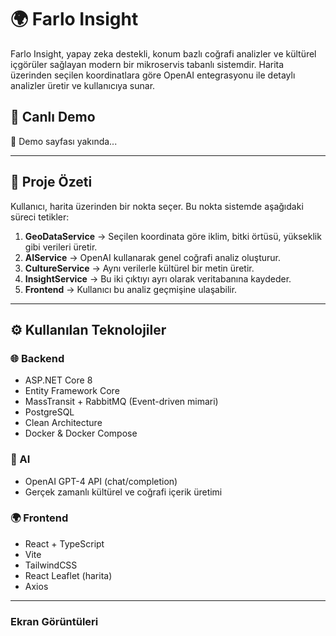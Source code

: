 # 🌍 Farlo Insight

Farlo Insight, yapay zeka destekli, konum bazlı coğrafi analizler ve kültürel içgörüler sağlayan modern bir mikroservis tabanlı sistemdir. Harita üzerinden seçilen koordinatlara göre OpenAI entegrasyonu ile detaylı analizler üretir ve kullanıcıya sunar.

## 🚀 Canlı Demo

🔗 Demo sayfası yakında...

---

## 🧠 Proje Özeti

Kullanıcı, harita üzerinden bir nokta seçer. Bu nokta sistemde aşağıdaki süreci tetikler:

1. **GeoDataService** → Seçilen koordinata göre iklim, bitki örtüsü, yükseklik gibi verileri üretir.
2. **AIService** → OpenAI kullanarak genel coğrafi analiz oluşturur.
3. **CultureService** → Aynı verilerle kültürel bir metin üretir.
4. **InsightService** → Bu iki çıktıyı ayrı olarak veritabanına kaydeder.
5. **Frontend** → Kullanıcı bu analiz geçmişine ulaşabilir.

---

## ⚙️ Kullanılan Teknolojiler

### 🌐 Backend
- ASP.NET Core 8
- Entity Framework Core
- MassTransit + RabbitMQ (Event-driven mimari)
- PostgreSQL
- Clean Architecture
- Docker & Docker Compose

### 🧠 AI
- OpenAI GPT-4 API (chat/completion)
- Gerçek zamanlı kültürel ve coğrafi içerik üretimi

### 🌍 Frontend
- React + TypeScript
- Vite
- TailwindCSS
- React Leaflet (harita)
- Axios

---

###  Ekran Görüntüleri
